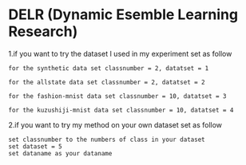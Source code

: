 # DELR (Dynamic Esemble Learning Research)

1.if you want to try the dataset I used in my experiment set as follow

    for the synthetic data set classnumber = 2, datatset = 1
  
    for the allstate data set classnumber = 2, datatset = 2
  
    for the fashion-mnist data set classnumber = 10, datatset = 3
  
    for the kuzushiji-mnist data set classnumber = 10, datatset = 4
  
  
2.if you want to try my method on your own dataset set as follow

    set classnumber to the numbers of class in your dataset
    set dataset = 5
    set dataname as your dataname
  
  
